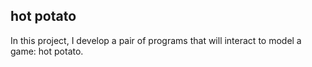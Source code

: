 ## hot potato

In this project, I develop a pair of programs that will interact to model a game: hot potato.